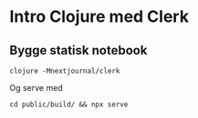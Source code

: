 # Intro Clojure med Clerk

## Bygge statisk notebook

```
clojure -Mnextjournal/clerk
```

Og serve med 

```
cd public/build/ && npx serve
```
